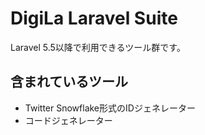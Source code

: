 # DigiLa Laravel Suite

Laravel 5.5以降で利用できるツール群です。

## 含まれているツール

- Twitter Snowflake形式のIDジェネレーター
- コードジェネレーター

